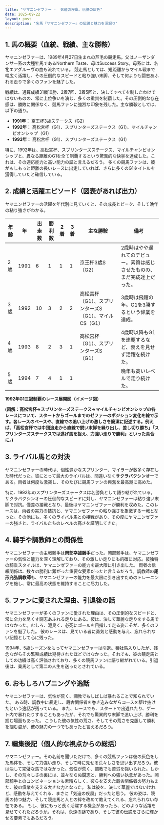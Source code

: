 ```yaml
---
title: "ヤマニンゼファー -  気迫の疾風、伝説の灰色"
date: 2025-09-22
layout: post
description: "名馬『ヤマニンゼファー』の伝説と魅力を深堀り"
---
```


## 1. 馬の概要（血統、戦績、主な勝鞍）

ヤマニンゼファーは、1989年4月27日生まれの芦毛の競走馬。父はノーザンダンサー系の大種牡馬であるNorthern Taste、母はSuccess Story。母系には、名牝エアグルーヴの血も流れている。  競走馬としては、短距離からマイル戦まで幅広く活躍し、その圧倒的なスピードと粘り強い末脚、そして何よりも闘志あふれる走りで多くのファンを魅了した。

戦績は、通算成績31戦10勝、2着7回、3着5回と、決してすべてを制したわけではないものの、常に上位争いを演じ、多くの重賞を制覇した。その圧倒的な存在感は、勝敗に関係なく、競馬ファンに強烈な印象を残した。主な勝鞍としては、以下の通り。

* **1991年：** 京王杯3歳ステークス（G2）
* **1992年：** 高松宮杯（G1）、スプリンターズステークス（G1）、マイルチャンピオンシップ（G1）
* **1993年：** 高松宮杯（G1）、スプリンターズステークス（G1）

特に、1992年は、高松宮杯、スプリンターズステークス、マイルチャンピオンシップと、異なる距離のG1を全て制覇するという驚異的な快挙を達成した。これは、その適応能力と高い能力の証と言えるだろう。  多くの競馬ファンは、彼がもしもっと距離の長いレースに出走していれば、さらに多くのG1タイトルを獲得していたと確信している。


## 2. 成績と活躍エピソード（図表があれば出力）

ヤマニンゼファーの活躍を年代別に見ていくと、その成長とピーク、そして晩年の粘り強さがわかる。

| 年齢 | 年  | 出走数 | 勝利数 | 2着 | 3着 | 主な勝鞍 | 備考 |
|---|---|---|---|---|---|---|---|
| 2歳 | 1991 | 6 | 1 | 1 | 1 | 京王杯3歳S（G2） | 2歳時はやや遅れてのデビュー。素質は感じさせたものの、まだ完成途上だった。 |
| 3歳 | 1992 | 10 | 3 | 2 | 2 | 高松宮杯（G1）、スプリンターズS（G1）、マイルCS（G1） | 3歳時は飛躍の年。G1を3勝するという偉業を達成。 |
| 4歳 | 1993 | 8 | 2 | 3 | 1 | 高松宮杯（G1）、スプリンターズS（G1） | 4歳時以降もG1を連覇するなど、衰えを見せず活躍を続けた。 |
| 5歳 | 1994 | 7 | 4 | 1 | 1 |  | 晩年も高いレベルで走り続けた。 |


**1992年G1三冠制覇のレース展開図（イメージ図）**

**(図解：高松宮杯→スプリンターズステークス→マイルチャンピオンシップの各レースについて、スタートからゴールまでのゼファーのポジション変化を線で示す。各レースのペースや、直線での追い上げの激しさを簡潔に記述する。例えば、「高松宮杯では中団追走から直線で鋭い末脚を繰り出し、差し切り勝ち」「スプリンターズステークスでは逃げ馬を捉え、力強い走りで勝利」といった具合に。)**


## 3. ライバル馬との対決

ヤマニンゼファーの時代は、個性豊かなスプリンター、マイラーが数多く存在した時代だった。彼にとって最大のライバルは、間違いなく**サクラバクシンオー**である。両者は何度も激突し、そのたびに競馬ファンの興奮を最高潮に高めた。

特に、1992年のスプリンターズステークスは名勝負として語り継がれている。サクラバクシンオーの圧倒的なスピードに対し、ヤマニンゼファーは粘り強い末脚で対抗。僅差の接戦となり、最後はヤマニンゼファーが勝利を収めた。このレースは、両者の実力の拮抗と、ヤマニンゼファーの粘り強さを象徴する一戦となった。その他にも、多くのライバル馬との接戦があり、その度にヤマニンゼファーの強さと、ライバルたちのレベルの高さを証明してきた。


## 4. 騎手や調教師との関係性

ヤマニンゼファーの主戦騎手は**岡部幸雄騎手**だった。岡部騎手は、ヤマニンゼファーの気性と能力を深く理解しており、その激しい走りにも的確に対応。彼独特の騎乗スタイルは、ヤマニンゼファーの能力を最大限に引き出した。  両者の信頼関係は、数々の勝利に繋がった重要な要素だったと言えるだろう。調教師の**尾形充弘調教師**も、ヤマニンゼファーの能力を最大限に引き出すためのトレーニングを施し、常に最高の状態を維持することに尽力した。


## 5. ファンに愛された理由、引退後の話

ヤマニンゼファーが多くのファンに愛された理由は、その圧倒的なスピードと、常に全力を尽くす闘志あふれる走りにある。彼は、決して華麗な走りをする馬ではなかった。むしろ、泥臭く、必死にゴールを目指して走る姿こそが、多くのファンを魅了した。  彼のレースは、見ている者に勇気と感動を与え、忘れられない記憶として心に残った。

1994年、5歳シーズンをもってヤマニンゼファーは引退。種牡馬入りしたが、残念ながらその繁殖成績は期待されたほどではなかった。それでも、彼の競走馬としての功績は高く評価されており、多くの競馬ファンに語り継がれている。引退後は、乗馬として第二の人生を送ったとされている。


## 6. おもしろハプニングや逸話

ヤマニンゼファーは、気性が荒く、調教でもしばしば暴れることで知られていた。  ある時、調教中に暴走し、厩舎関係者を巻き込みながらコースを駆け抜けたという逸話が残っている。  また、レースでも、スタートで出遅れたり、ゲート内で暴れたりすることもあったが、それでも驚異的な末脚で追い上げ、勝利を掴む場面もあった。  こうした彼の気性の荒さ、そしてその荒さを克服して勝利を掴む姿が、彼の魅力の一つでもあったと言えるだろう。


## 7. 編集後記（個人的な視点からの総括）

ヤマニンゼファー。その名前を聞いただけで、多くの競馬ファンは彼の灰色をした馬体を、そして力強い走り、そして時に見せる荒々しさを思い出すだろう。彼は決して完璧な馬ではなかった。気性が荒く、調教でも苦労を強いられた。しかし、その荒々しさの裏には、並々ならぬ闘志と、勝利への強い執念があった。岡部騎手とのコンビネーションも素晴らしく、彼らを支えた厩舎関係者の努力もまた、彼の偉業を支える大きな力となった。  私は彼を、決して華麗ではないけれど、感動を与えてくれる、まさに「気迫の疾風」だったと思う。  彼の姿は、競馬の持つ魅力、そして競走馬と人との絆を改めて教えてくれる、忘れられない存在である。  もし、彼にもっと長く活躍する機会があったら、どのような活躍を見せてくれただろうか。それは、永遠の謎であり、そして彼の伝説をさらに輝かせる要素でもあるだろう。
